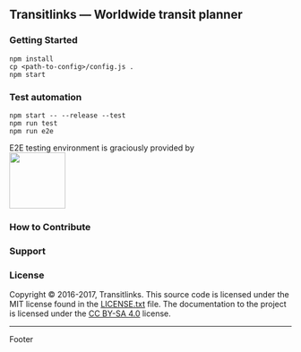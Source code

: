 ## Transitlinks — Worldwide transit planner

### Getting Started

```
npm install
cp <path-to-config>/config.js .
npm start
```

### Test automation

```
npm start -- --release --test
npm run test
npm run e2e
```
E2E testing environment is graciously provided by 
<br>
[<img src="https://www.browserstack.com/images/layout/browserstack-logo-600x315.png" height="100">](http://www.browserstack.com)

### How to Contribute


### Support


### License

Copyright © 2016-2017, Transitlinks. This source code is licensed under the MIT
license found in the [LICENSE.txt](./LICENSE.txt)
file. The documentation to the project is licensed under the
[CC BY-SA 4.0](http://creativecommons.org/licenses/by-sa/4.0/) license.

---
Footer
